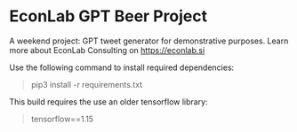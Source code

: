 # EconLab GPT Beer Project

A weekend project: GPT tweet generator for demonstrative purposes.
Learn more about EconLab Consulting on https://econlab.si 


Use the following command to install required dependencies:
> pip3 install -r requirements.txt


This build requires the use an older tensorflow library:
> tensorflow==1.15


